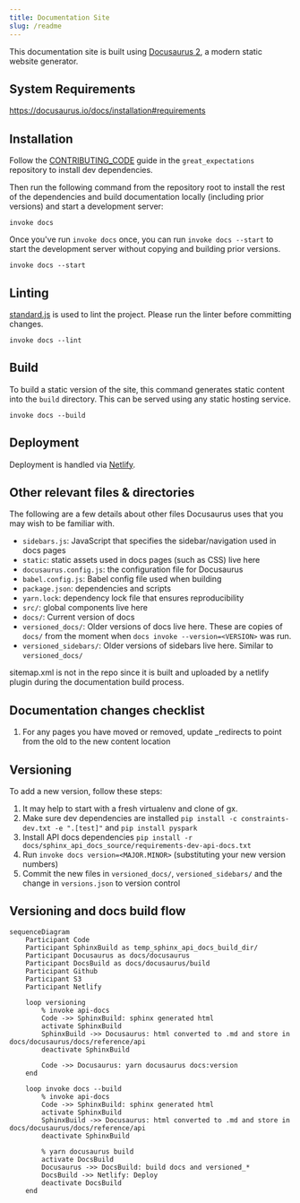 ```yaml
---
title: Documentation Site
slug: /readme
---
```


This documentation site is built using [Docusaurus 2](https://v2.docusaurus.io/), a modern static website generator.

## System Requirements

https://docusaurus.io/docs/installation#requirements

## Installation

Follow the [CONTRIBUTING_CODE](https://github.com/great-expectations/great_expectations/blob/develop/CONTRIBUTING_CODE.md) guide in the `great_expectations` repository to install dev dependencies.

Then run the following command from the repository root to install the rest of the dependencies and build documentation locally (including prior versions) and start a development server:
```console
invoke docs
```

Once you've run `invoke docs` once, you can run `invoke docs --start` to start the development server without copying and building prior versions.

```console
invoke docs --start
```


## Linting

[standard.js](https://standardjs.com/) is used to lint the project. Please run the linter before committing changes.

```console
invoke docs --lint
```

## Build

To build a static version of the site, this command generates static content into the `build` directory. This can be served using any static hosting service.

```console
invoke docs --build
```

## Deployment

Deployment is handled via [Netlify](https://app.netlify.com/sites/niobium-lead-7998/overview).

## Other relevant files & directories

The following are a few details about other files Docusaurus uses that you may wish to be familiar with.

- `sidebars.js`: JavaScript that specifies the sidebar/navigation used in docs pages
- `static`: static assets used in docs pages (such as CSS) live here
- `docusaurus.config.js`: the configuration file for Docusaurus
- `babel.config.js`: Babel config file used when building
- `package.json`: dependencies and scripts
- `yarn.lock`: dependency lock file that ensures reproducibility
- `src/`: global components live here
- `docs/`: Current version of docs
- `versioned_docs/`: Older versions of docs live here. These are copies of `docs/` from the moment when `docs invoke --version=<VERSION>` was run.
- `versioned_sidebars/`: Older versions of sidebars live here. Similar to `versioned_docs/`

sitemap.xml is not in the repo since it is built and uploaded by a netlify plugin during the documentation build process. 

## Documentation changes checklist

1. For any pages you have moved or removed, update _redirects to point from the old to the new content location


## Versioning

To add a new version, follow these steps:

1. It may help to start with a fresh virtualenv and clone of gx.
1. Make sure dev dependencies are installed `pip install -c constraints-dev.txt -e ".[test]"` and `pip install pyspark`
1. Install API docs dependencies `pip install -r docs/sphinx_api_docs_source/requirements-dev-api-docs.txt`
1. Run `invoke docs version=<MAJOR.MINOR>` (substituting your new version numbers)
1. Commit the new files in `versioned_docs/`, `versioned_sidebars/` and the change in `versions.json` to version control


## Versioning and docs build flow
```mermaid
sequenceDiagram
    Participant Code
    Participant SphinxBuild as temp_sphinx_api_docs_build_dir/
    Participant Docusaurus as docs/docusaurus
    Participant DocsBuild as docs/docusaurus/build
    Participant Github
    Participant S3
    Participant Netlify

    loop versioning
        % invoke api-docs
        Code ->> SphinxBuild: sphinx generated html
        activate SphinxBuild
        SphinxBuild ->> Docusaurus: html converted to .md and store in docs/docusaurus/docs/reference/api
        deactivate SphinxBuild

        Code ->> Docusaurus: yarn docusaurus docs:version
    end

    loop invoke docs --build
        % invoke api-docs
        Code ->> SphinxBuild: sphinx generated html
        activate SphinxBuild
        SphinxBuild ->> Docusaurus: html converted to .md and store in docs/docusaurus/docs/reference/api
        deactivate SphinxBuild

        % yarn docusaurus build
        activate DocsBuild
        Docusaurus ->> DocsBuild: build docs and versioned_*
        DocsBuild ->> Netlify: Deploy
        deactivate DocsBuild
    end

